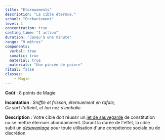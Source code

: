 ```yaml
---
title: "Eternuements"
description: "La cible éternue."
school: "Enchantement"
level: 1
concentration: true
casting_time: "1 action"
duration: "Jusqu'à une minute"
range: "9 mètres"
components:
  verbal: true
  somatic: true
  material: true
  materials: "Une pincée de poivre"
ritual: false
classes:
    - Magie  
---
```

**Coût** : 8 points de Magie  

**Incantation** : *Sniffle et frisson, éternuement en rafale,*    
*Ce sort t'atteint, et ton nez s'emballe.*    

**Description** : Votre cible doit réussir un [jet de sauvegarde](/utiliser-les-caracteristiques/#jets-de-sauvegarde) de constitution ou se mettre éternuer abondamment.
Durant la durée de l'effet, la cible subit un [_désavantage_](/utiliser-les-caracteristiques/#avantage-et-desavantage) pour toute utilisation d'une compétence sociale ou de discrétion.   
